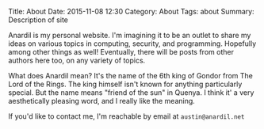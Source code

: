 Title: About
Date: 2015-11-08 12:30
Category: About
Tags: about
Summary: Description of site

Anardil is my personal website. I'm imagining it to be an outlet to share my
ideas on various topics in computing, security, and programming. Hopefully
among other things as well! Eventually, there will be posts from other authors
here too, on any variety of topics.

What does Anardil mean? It's the name of the 6th king of Gondor from The Lord
of the Rings. The king himself isn't known for anything particularly special.
But the name means "friend of the sun" in Quenya. I think it' a very
aesthetically pleasing word, and I really like the meaning.

If you'd like to contact me, I'm reachable by email at `austin@anardil.net`
